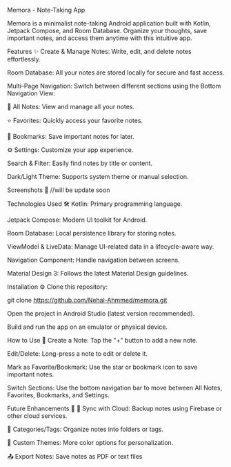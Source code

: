Memora - Note-Taking App

Memora is a minimalist note-taking Android application built with Kotlin, Jetpack Compose, and Room Database. Organize your thoughts, save important notes, and access them anytime with this intuitive app.

Features ✨
Create & Manage Notes: Write, edit, and delete notes effortlessly.

Room Database: All your notes are stored locally for secure and fast access.

Multi-Page Navigation: Switch between different sections using the Bottom Navigation View:

📝 All Notes: View and manage all your notes.

⭐ Favorites: Quickly access your favorite notes.

🔖 Bookmarks: Save important notes for later.

⚙️ Settings: Customize your app experience.

Search & Filter: Easily find notes by title or content.

Dark/Light Theme: Supports system theme or manual selection.

Screenshots 📱
//will be update soon

Technologies Used 🛠️
Kotlin: Primary programming language.

Jetpack Compose: Modern UI toolkit for Android.

Room Database: Local persistence library for storing notes.

ViewModel & LiveData: Manage UI-related data in a lifecycle-aware way.

Navigation Component: Handle navigation between screens.

Material Design 3: Follows the latest Material Design guidelines.

Installation ⚙️
Clone this repository:

git clone https://github.com/Nehal-Ahmmed/memora.git

Open the project in Android Studio (latest version recommended).

Build and run the app on an emulator or physical device.

How to Use 📲
Create a Note: Tap the "+" button to add a new note.

Edit/Delete: Long-press a note to edit or delete it.

Mark as Favorite/Bookmark: Use the star or bookmark icon to save important notes.

Switch Sections: Use the bottom navigation bar to move between All Notes, Favorites, Bookmarks, and Settings.

Future Enhancements 🚀
🔄 Sync with Cloud: Backup notes using Firebase or other cloud services.

📂 Categories/Tags: Organize notes into folders or tags.

🎨 Custom Themes: More color options for personalization.

📤 Export Notes: Save notes as PDF or text files
